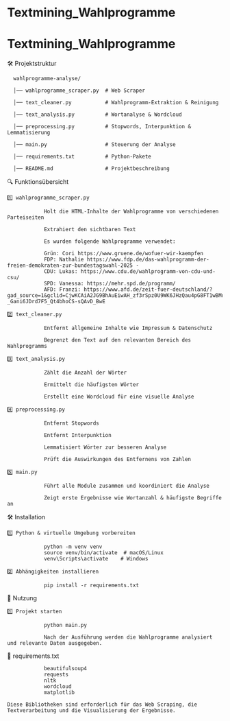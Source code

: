 # Textmining_Wahlprogramme

# Textmining_Wahlprogramme

🛠️ Projektstruktur

      wahlprogramme-analyse/
      
      │── wahlprogramme_scraper.py  # Web Scraper 
      
      │── text_cleaner.py           # Wahlprogramm-Extraktion & Reinigung
      
      │── text_analysis.py          # Wortanalyse & Wordcloud
      
      │── preprocessing.py          # Stopwords, Interpunktion & Lemmatisierung
      
      │── main.py                   # Steuerung der Analyse
      
      │── requirements.txt          # Python-Pakete
      
      │── README.md                 # Projektbeschreibung

🔍 Funktionsübersicht

    1️⃣ wahlprogramme_scraper.py
    
                Holt die HTML-Inhalte der Wahlprogramme von verschiedenen Parteiseiten
                
                Extrahiert den sichtbaren Text

                Es wurden folgende Wahlprogramme verwendet: 
                
                Grün: Cori https://www.gruene.de/wofuer-wir-kaempfen 
                FDP: Nathalie https://www.fdp.de/das-wahlprogramm-der-freien-demokraten-zur-bundestagswahl-2025 - 
                CDU: Lukas: https://www.cdu.de/wahlprogramm-von-cdu-und-csu/
                SPD: Vanessa: https://mehr.spd.de/programm/
                AFD: Franzi: https://www.afd.de/zeit-fuer-deutschland/?gad_source=1&gclid=CjwKCAiA2JG9BhAuEiwAH_zf3rSpz0U9WK6JHzQau4pG8FT1wBMr68bN3q-_Gani6JDrd7F5_Qt4bhoCS-sQAvD_BwE
    
    2️⃣ text_cleaner.py
    
                Entfernt allgemeine Inhalte wie Impressum & Datenschutz
                
                Begrenzt den Text auf den relevanten Bereich des Wahlprogramms
    
    3️⃣ text_analysis.py
    
                Zählt die Anzahl der Wörter
                
                Ermittelt die häufigsten Wörter
                
                Erstellt eine Wordcloud für eine visuelle Analyse
    
    4️⃣ preprocessing.py
    
                Entfernt Stopwords
                
                Entfernt Interpunktion
                
                Lemmatisiert Wörter zur besseren Analyse
                
                Prüft die Auswirkungen des Entfernens von Zahlen
    
    5️⃣ main.py
    
                Führt alle Module zusammen und koordiniert die Analyse
                
                Zeigt erste Ergebnisse wie Wortanzahl & häufigste Begriffe an

🛠️ Installation

    1️⃣ Python & virtuelle Umgebung vorbereiten
                
                python -m venv venv
                source venv/bin/activate  # macOS/Linux
                venv\Scripts\activate    # Windows
                
    2️⃣ Abhängigkeiten installieren
    
                pip install -r requirements.txt

🎯 Nutzung

    1️⃣ Projekt starten
    
                python main.py
                
                Nach der Ausführung werden die Wahlprogramme analysiert und relevante Daten ausgegeben.

📅 requirements.txt

                beautifulsoup4
                requests
                nltk
                wordcloud
                matplotlib
    
    Diese Bibliotheken sind erforderlich für das Web Scraping, die Textverarbeitung und die Visualisierung der Ergebnisse.

